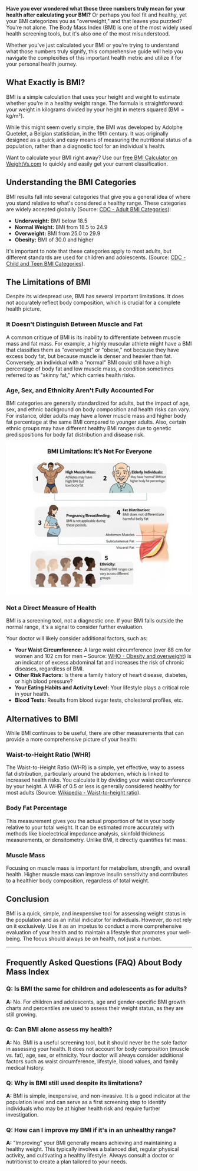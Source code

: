 **Have you ever wondered what those three numbers truly mean for your health after calculating your BMI?** Or perhaps you feel fit and healthy, yet your BMI categorizes you as "overweight," and that leaves you puzzled? You're not alone. The Body Mass Index (BMI) is one of the most widely used health screening tools, but it's also one of the most misunderstood.

Whether you've just calculated your BMI or you're trying to understand what those numbers truly signify, this comprehensive guide will help you navigate the complexities of this important health metric and utilize it for your personal health journey.

## What Exactly is BMI?

BMI is a simple calculation that uses your height and weight to estimate whether you're in a healthy weight range. The formula is straightforward: your weight in kilograms divided by your height in meters squared (BMI = kg/m²).

While this might seem overly simple, the BMI was developed by Adolphe Quetelet, a Belgian statistician, in the 19th century. It was originally designed as a quick and easy means of measuring the nutritional status of a population, rather than a diagnostic tool for an individual's health.

Want to calculate your BMI right away? Use our [free BMI Calculator on WeightVs.com](https://www.weightvs.com/calculators?tab=bmi) to quickly and easily get your current classification.

## Understanding the BMI Categories

BMI results fall into several categories that give you a general idea of where you stand relative to what's considered a healthy range. These categories are widely accepted globally (Source: [CDC - Adult BMI Categories](https://www.cdc.gov/bmi/adult-calculator/bmi-categories.html)):

* **Underweight:** BMI below 18.5
* **Normal Weight:** BMI from 18.5 to 24.9
* **Overweight:** BMI from 25.0 to 29.9
* **Obesity:** BMI of 30.0 and higher

It's important to note that these categories apply to most adults, but different standards are used for children and adolescents. (Source: [CDC - Child and Teen BMI Categories](https://www.cdc.gov/bmi/child-teen-calculator/bmi-categories.html)).

## The Limitations of BMI

Despite its widespread use, BMI has several important limitations. It does not accurately reflect body composition, which is crucial for a complete health picture.

### It Doesn't Distinguish Between Muscle and Fat

A common critique of BMI is its inability to differentiate between muscle mass and fat mass. For example, a highly muscular athlete might have a BMI that classifies them as "overweight" or "obese," not because they have excess body fat, but because muscle is denser and heavier than fat. Conversely, an individual with a "normal" BMI could still have a high percentage of body fat and low muscle mass, a condition sometimes referred to as "skinny fat," which carries health risks.

### Age, Sex, and Ethnicity Aren't Fully Accounted For

BMI categories are generally standardized for adults, but the impact of age, sex, and ethnic background on body composition and health risks can vary. For instance, older adults may have a lower muscle mass and higher body fat percentage at the same BMI compared to younger adults. Also, certain ethnic groups may have different healthy BMI ranges due to genetic predispositions for body fat distribution and disease risk.

![BMI Limitations Graphic](/lovable-uploads/bmi-limitations.jpg)

### Not a Direct Measure of Health

BMI is a screening tool, not a diagnostic one. If your BMI falls outside the normal range, it's a signal to consider further evaluation.

Your doctor will likely consider additional factors, such as:

* **Your Waist Circumference:** A large waist circumference (over 88 cm for women and 102 cm for men – Source: [WHO - Obesity and overweight](https://www.who.int/news-room/fact-sheets/detail/obesity-and-overweight)) is an indicator of excess abdominal fat and increases the risk of chronic diseases, regardless of BMI.
* **Other Risk Factors:** Is there a family history of heart disease, diabetes, or high blood pressure?
* **Your Eating Habits and Activity Level:** Your lifestyle plays a critical role in your health.
* **Blood Tests:** Results from blood sugar tests, cholesterol profiles, etc.

## Alternatives to BMI

While BMI continues to be useful, there are other measurements that can provide a more comprehensive picture of your health:

### Waist-to-Height Ratio (WHR)

The Waist-to-Height Ratio (WHR) is a simple, yet effective, way to assess fat distribution, particularly around the abdomen, which is linked to increased health risks. You calculate it by dividing your waist circumference by your height. A WHR of 0.5 or less is generally considered healthy for most adults (Source: [Wikipedia - Waist-to-height ratio](https://en.wikipedia.org/wiki/Waist-to-height_ratio)).

### Body Fat Percentage

This measurement gives you the actual proportion of fat in your body relative to your total weight. It can be estimated more accurately with methods like bioelectrical impedance analysis, skinfold thickness measurements, or densitometry. Unlike BMI, it directly quantifies fat mass.

### Muscle Mass

Focusing on muscle mass is important for metabolism, strength, and overall health. Higher muscle mass can improve insulin sensitivity and contributes to a healthier body composition, regardless of total weight.

## Conclusion

BMI is a quick, simple, and inexpensive tool for assessing weight status in the population and as an initial indicator for individuals. However, do not rely on it exclusively. Use it as an impetus to conduct a more comprehensive evaluation of your health and to maintain a lifestyle that promotes your well-being. The focus should always be on health, not just a number.

---

## Frequently Asked Questions (FAQ) About Body Mass Index

### Q: Is BMI the same for children and adolescents as for adults?
**A:** No. For children and adolescents, age and gender-specific BMI growth charts and percentiles are used to assess their weight status, as they are still growing.

### Q: Can BMI alone assess my health?
**A:** No. BMI is a useful screening tool, but it should never be the sole factor in assessing your health. It does not account for body composition (muscle vs. fat), age, sex, or ethnicity. Your doctor will always consider additional factors such as waist circumference, lifestyle, blood values, and family medical history.

### Q: Why is BMI still used despite its limitations?
**A:** BMI is simple, inexpensive, and non-invasive. It is a good indicator at the population level and can serve as a first screening step to identify individuals who may be at higher health risk and require further investigation.

### Q: How can I improve my BMI if it's in an unhealthy range?
**A:** "Improving" your BMI generally means achieving and maintaining a healthy weight. This typically involves a balanced diet, regular physical activity, and cultivating a healthy lifestyle. Always consult a doctor or nutritionist to create a plan tailored to your needs.
